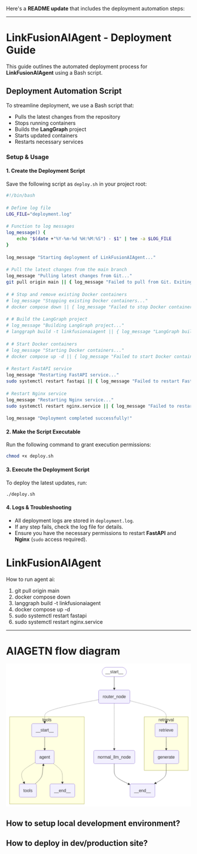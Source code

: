 Here's a **README update** that includes the deployment automation steps:  

---

# **LinkFusionAIAgent - Deployment Guide**  

This guide outlines the automated deployment process for **LinkFusionAIAgent** using a Bash script.  

## **Deployment Automation Script**  

To streamline deployment, we use a Bash script that:  
- Pulls the latest changes from the repository  
- Stops running containers  
- Builds the **LangGraph** project  
- Starts updated containers  
- Restarts necessary services  

### **Setup & Usage**  

#### **1. Create the Deployment Script**  
Save the following script as `deploy.sh` in your project root:  

```bash
#!/bin/bash

# Define log file
LOG_FILE="deployment.log"

# Function to log messages
log_message() {
    echo "$(date +"%Y-%m-%d %H:%M:%S") - $1" | tee -a $LOG_FILE
}

log_message "Starting deployment of LinkFusionAIAgent..."

# Pull the latest changes from the main branch
log_message "Pulling latest changes from Git..."
git pull origin main || { log_message "Failed to pull from Git. Exiting."; exit 1; }

# # Stop and remove existing Docker containers
# log_message "Stopping existing Docker containers..."
# docker compose down || { log_message "Failed to stop Docker containers. Exiting."; exit 1; }

# # Build the LangGraph project
# log_message "Building LangGraph project..."
# langgraph build -t linkfusionaiagent || { log_message "LangGraph build failed. Exiting."; exit 1; }

# # Start Docker containers
# log_message "Starting Docker containers..."
# docker compose up -d || { log_message "Failed to start Docker containers. Exiting."; exit 1; }

# Restart FastAPI service
log_message "Restarting FastAPI service..."
sudo systemctl restart fastapi || { log_message "Failed to restart FastAPI. Exiting."; exit 1; }

# Restart Nginx service
log_message "Restarting Nginx service..."
sudo systemctl restart nginx.service || { log_message "Failed to restart Nginx. Exiting."; exit 1; }

log_message "Deployment completed successfully!"
```

#### **2. Make the Script Executable**  
Run the following command to grant execution permissions:  
```bash
chmod +x deploy.sh
```

#### **3. Execute the Deployment Script**  
To deploy the latest updates, run:  
```bash
./deploy.sh
```

#### **4. Logs & Troubleshooting**  
- All deployment logs are stored in `deployment.log`.  
- If any step fails, check the log file for details.  
- Ensure you have the necessary permissions to restart **FastAPI** and **Nginx** (`sudo` access required).  




# LinkFusionAIAgent

How to run agent ai:

1. git pull origin main
1. docker compose down
2. langgraph build -t linkfusionaiagent
3. docker compose up -d
4. sudo systemctl restart fastapi
5. sudo systemctl restart nginx.service




---

# AIAGETN flow diagram

![Memories Explorer](./static/diagram.png)

## How to setup local development environment?

## How to deploy in dev/production site?


